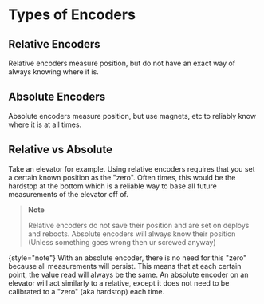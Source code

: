 # Types of Encoders

## Relative Encoders
Relative encoders measure position, but do not have an exact way of always knowing where it is.

## Absolute Encoders
Absolute encoders measure position, but use magnets, etc to reliably know where it is at all times. 

## Relative vs Absolute
Take an elevator for example. Using relative encoders requires that you set a certain known position as the "zero". 
Often times, this would be the hardstop at the bottom which is a reliable way to base all future measurements of the elevator off of.
> **Note**
>
> Relative encoders do not save their position and are set on deploys and reboots.
> Absolute encoders will always know their position (Unless something goes wrong then ur screwed anyway)
>
{style="note"}
With an absolute encoder, there is no need for this "zero" because all measurements will persist. 
This means that at each certain point, the value read will always be the same. 
An absolute encoder on an elevator will act similarly to a relative, except it does not need to be calibrated to a "zero" (aka hardstop) each time. 
